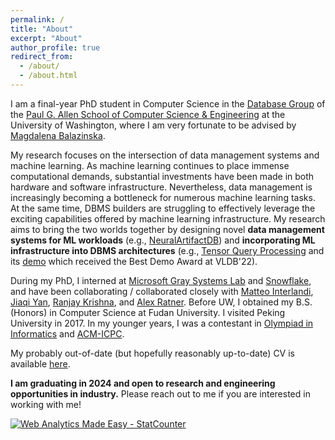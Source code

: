 ```yaml
---
permalink: /
title: "About"
excerpt: "About"
author_profile: true
redirect_from: 
  - /about/
  - /about.html
---
```


I am a final-year PhD student in Computer Science in the [Database Group](https://db.cs.washington.edu/) of the [Paul G. Allen School of Computer Science & Engineering](https://www.cs.washington.edu/) at the University of Washington, where I am very fortunate to be advised by [Magdalena Balazinska](https://www.cs.washington.edu/people/faculty/magda).

My research focuses on the intersection of data management systems and machine learning. As machine learning continues to place immense computational demands, substantial investments have been made in both hardware and software infrastructure. Nevertheless, data management is increasingly becoming a bottleneck for numerous machine learning tasks. At the same time, DBMS builders are struggling to effectively leverage the exciting capabilities offered by machine learning infrastructure. My research aims to bring the two worlds together by designing novel **data management systems for ML workloads** (e.g., [NeuralArtifactDB](https://db.cs.washington.edu/projects/neuralartifactdb/)) and **incorporating ML infrastructure into DBMS architectures** (e.g., [Tensor Query Processing](https://www.vldb.org/pvldb/vol15/p2811-he.pdf) and its [demo](https://www.vldb.org/pvldb/vol15/p3598-interlandi.pdf) which received the Best Demo Award at VLDB'22).

During my PhD, I interned at [Microsoft Gray Systems Lab](https://www.microsoft.com/en-us/research/group/gray-systems-lab/) and [Snowflake](https://www.snowflake.com/en/), and have been collaborating / collaborated closely with [Matteo Interlandi](https://interesaaat.github.io/), [Jiaqi Yan](https://www.linkedin.com/in/jiaqiy/), [Ranjay Krishna](https://www.ranjaykrishna.com/), and [Alex Ratner](https://www.linkedin.com/in/alexander-ratner-038ba239/). Before UW, I obtained my B.S. (Honors) in Computer Science at Fudan University. I visited Peking University in 2017. In my younger years, I was a contestant in [Olympiad in Informatics](https://en.wikipedia.org/wiki/International_Olympiad_in_Informatics) and [ACM-ICPC](https://en.wikipedia.org/wiki/International_Collegiate_Programming_Contest).

My probably out-of-date (but hopefully reasonably up-to-date) CV is available [here](https://dongheuw.github.io/files/DONGHE_CV.pdf).

**I am graduating in 2024 and open to research and engineering opportunities in industry.** Please reach out to me if you are interested in working with me!


<!-- Default Statcounter code for My homepage
https://dongheuw.github.io/ -->
<script type="text/javascript">
var sc_project=12398966; 
var sc_invisible=1; 
var sc_security="9f96a5a0"; 
</script>
<script type="text/javascript"
src="https://www.statcounter.com/counter/counter.js"
async></script>
<noscript><div class="statcounter"><a title="Web Analytics
Made Easy - StatCounter" href="https://statcounter.com/"
target="_blank"><img class="statcounter"
src="https://c.statcounter.com/12398966/0/9f96a5a0/1/"
alt="Web Analytics Made Easy -
StatCounter"></a></div></noscript>
<!-- End of Statcounter Code -->
